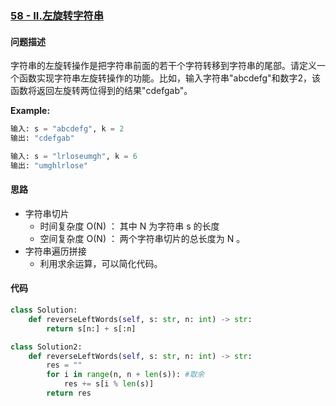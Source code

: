 ### [58 - II.左旋转字符串](https://leetcode-cn.com/problems/zuo-xuan-zhuan-zi-fu-chuan-lcof/)

#### 问题描述
字符串的左旋转操作是把字符串前面的若干个字符转移到字符串的尾部。请定义一个函数实现字符串左旋转操作的功能。比如，输入字符串"abcdefg"和数字2，该函数将返回左旋转两位得到的结果"cdefgab"。

**Example:**
```python
输入: s = "abcdefg", k = 2
输出: "cdefgab"
```
```python
输入: s = "lrloseumgh", k = 6
输出: "umghlrlose"
```

#### 思路
- 字符串切片
    - 时间复杂度 O(N) ： 其中 N 为字符串 s 的长度
    - 空间复杂度 O(N) ： 两个字符串切片的总长度为 N 。
- 字符串遍历拼接
    - 利用求余运算，可以简化代码。

#### 代码
```python
class Solution:
    def reverseLeftWords(self, s: str, n: int) -> str:
        return s[n:] + s[:n]
```

```python
class Solution2:
    def reverseLeftWords(self, s: str, n: int) -> str:
        res = ""
        for i in range(n, n + len(s)): #取余
            res += s[i % len(s)]
        return res
```